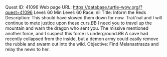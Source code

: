 Quest ID: 41096
Web page URL: https://database.turtle-wow.org/?quest=41096
Level: 60
Min Level: 60
Race: nil
Title: Inform the Reds
Description: This should have slowed them down for now. Trak'nal and I will continue to mete justice upon these curs.$B$B I need you to travel up the mountain and warn the dragon who sent you. The missive mentioned another force, and I suspect this force is underground.$B$B A cave had recently collapsed from the inside, but a demon army could easily remove the rubble and swarm out into the wild.
Objective: Find Melanastrasza and relay the news to her.
